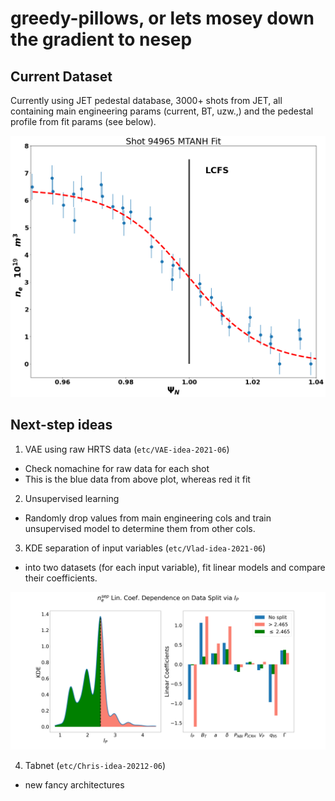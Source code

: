 # greedy-pillows, or lets mosey down the gradient to nesep

## Current Dataset
Currently using JET pedestal database, 3000+ shots from JET, all containing main engineering params (current, BT, uzw.,) and the pedestal profile from fit params (see below).

![Raw HRTS vs MTANH Fit](https://github.com/fusionby2030/greedy-pillows/blob/master/doc/images/MTANH_fit_21.png)


## Next-step ideas
1. VAE using raw HRTS data (`etc/VAE-idea-2021-06`)
  - Check nomachine for raw data for each shot
  - This is the blue data from above plot, whereas red it fit
2. Unsupervised learning
  - Randomly drop values from main engineering cols and train unsupervised model to determine them from other cols.
3. KDE separation of input variables (`etc/Vlad-idea-2021-06`)
  - into two datasets (for each input variable), fit linear models and compare their coefficients.

![initial KDE results ](https://github.com/fusionby2030/greedy-pillows/blob/master/src/out/splits/KDE_vs_COEF-%24I_P%24.png)

4. Tabnet (`etc/Chris-idea-20212-06`)
  - new fancy architectures
